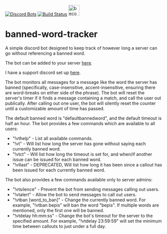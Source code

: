
[![Discord Bots](https://top.gg/api/widget/status/355144450437021697.svg)](https://top.gg/bot/355144450437021697)
[![Build Status](https://travis-ci.com/matthew-robertson/banned-word-tracker.svg?branch=master)](https://travis-ci.com/matthew-robertson/banned-word-tracker)
<a href="https://www.patreon.com/bePatron?u=19559602"><img alt="become a patron" src="https://c5.patreon.com/external/logo/become_a_patron_button.png" height="35px"></a>


# banned-word-tracker
A simple discord bot designed to keep track of however long a server can go without referencing a banned word.

The bot can be added to your server [here](https://discordapp.com/oauth2/authorize?client_id=355144450437021697&scope=bot&permissions=3072).

I have a support discord set up [here](https://discord.gg/nUZsfYS).

The bot monitors all messages for a message like the word the server has banned (specifically, case-insensitive, accent-insensitive, ensuring there are word-breaks on either side of the phrase). The bot will reset the server's timer if it finds a message containing a match, and call the user out publically. After calling out one user, the bot will silently reset the counter until a customizable amount of time has passed.

The default banned word is "defaultbannedword", and the default timeout is half an hour.
The bot provides a few commands which are available to all users: 
* "!vthelp" - List all available commands.
* "!vt" - Will list how long the server has gone without saying each currently banned word.
* "!vtct" - Will list how long the timeout is set for, and when/if another issue can be issued for each banned word.
* "!vtlast" - DEPRECATED, Will list how long it has been since a callout has been issued for each currently banned word.

The bot also provides a few commands available only to server admins:
* "!vtsilence" - Prevent the bot from sending messages calling out users.
* "!vtalert" - Allow the bot to send messages to call out users.
* "!vtban [word_to_ban]" - Change the currently banned word. For example, "!vtban bepis" will ban the word "bepis". If multiple words are mentioned, only the first one will be banned. 
* "!vtdelay hh:mm:ss" - Change the bot's timeout for the server to the specified amount. For example, "!vtdelay 23:59:59" will set the minimum time between callouts to just under a full day.
